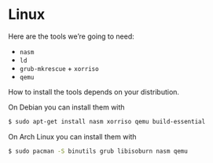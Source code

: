# Linux

Here are the tools we’re going to need:

* `nasm`
* `ld`
* `grub-mkrescue` + `xorriso`
* `qemu`

How to install the tools depends on your distribution.

On Debian you can install them with

```bash
$ sudo apt-get install nasm xorriso qemu build-essential
```

On Arch Linux you can install them with

```bash
$ sudo pacman -S binutils grub libisoburn nasm qemu
```
